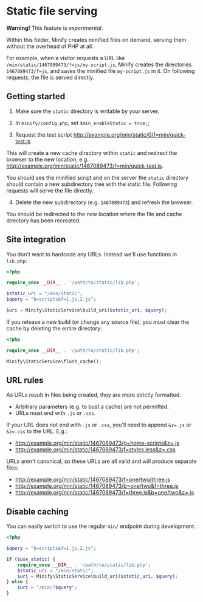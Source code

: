 
# Static file serving

**Warning!** This feature is *experimental*.

Within this folder, Minify creates minified files on demand, serving them without the overhead of PHP at all.

For example, when a visitor requests a URL like `/min/static/1467089473/f=js/my-script.js`, Minify creates the directories `1467089473/f=js`, and saves the minified file `my-script.js` in it. On following requests, the file is served directly.

## Getting started

1. Make sure the `static` directory is writable by your server.

2. In `minify/config.php`, set `$min_enableStatic = true;`;

3. Request the test script http://example.org/min/static/0/f=min/quick-test.js

This will create a new cache directory within `static` and redirect the browser to the new location, e.g. http://example.org/min/static/1467089473/f=min/quick-test.js.

You should see the minified script and on the server the `static` directory should contain a new subdirectory tree with the static file. Following requests will serve the file directly.

4. Delete the new subdirectory (e.g. `1467089473`) and refresh the browser.

You should be redirected to the new location where the file and cache directory has been recreated.

## Site integration

You don't want to hardcode any URLs. Instead we'll use functions in `lib.php`:

```php
<?php

require_once __DIR__ . '/path/to/static/lib.php';

$static_uri = "/min/static";
$query = "b=scripts&f=1.js,2.js";

$uri = Minify\StaticService\build_uri($static_uri, $query);
```

If you release a new build (or change any source file), you *must* clear the cache by deleting the entire directory:

```php
<?php

require_once __DIR__ . '/path/to/static/lib.php';

Minify\StaticService\flush_cache();
```

## URL rules

As URLs result in files being created, they are more strictly formatted.

* Arbitrary parameters (e.g. to bust a cache) are not permitted.
* URLs must end with `.js` or `.css`.

If your URL does not end with `.js` or `.css`, you'll need to append `&z=.js` or `&z=.css` to the URL. E.g.:

* http://example.org/min/static/1467089473/g=home-scripts&z=.js
* http://example.org/min/static/1467089473/f=styles.less&z=.css

URLs aren't canonical, so these URLs are all valid and will produce separate files:

* http://example.org/min/static/1467089473/f=one/two/three.js
* http://example.org/min/static/1467089473/b=one/two&f=three.js
* http://example.org/min/static/1467089473/f=three.js&b=one/two&z=.js

## Disable caching

You can easily switch to use the regular `min/` endpoint during development:

```php
<?php

$query = "b=scripts&f=1.js,2.js";

if ($use_static) {
    require_once __DIR__ . '/path/to/static/lib.php';
    $static_uri = "/min/static";
    $uri = Minify\StaticService\build_uri($static_uri, $query);
} else {
    $uri = "/min/?$query";
}
```
